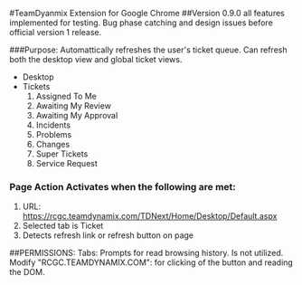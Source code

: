 #TeamDyanmix Extension for Google Chrome
##Version 0.9.0
all features implemented for testing. Bug phase catching and design issues before official version 1 release.

###Purpose:
Automattically refreshes the user's ticket queue. Can refresh both the desktop view and global ticket views.
* Desktop
* Tickets
    1. Assigned To Me
    2. Awaiting My Review
    3. Awaiting My Approval
    4. Incidents
    5. Problems
    6. Changes
    7. Super Tickets
    8. Service Request
### Page Action Activates when the following are met:
1. URL: https://rcgc.teamdynamix.com/TDNext/Home/Desktop/Default.aspx
2. Selected tab is Ticket
3. Detects refresh link or refresh button on page

##PERMISSIONS:
Tabs: Prompts for read browsing history. Is not utilized.
Modify "RCGC.TEAMDYNAMIX.COM": for clicking of the button and reading the DOM.

